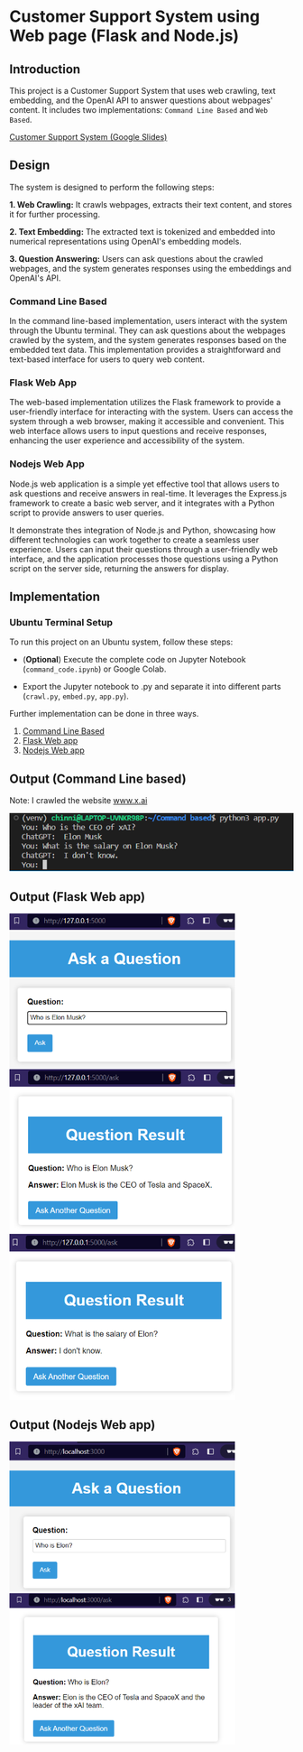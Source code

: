 # Customer Support System using Web page (Flask and Node.js)

## Introduction
This project is a Customer Support System that uses web crawling, text embedding, and the OpenAI API to answer questions about webpages' content. It includes two implementations: `Command Line Based` and `Web Based`.

[Customer Support System (Google Slides)](https://docs.google.com/presentation/d/12nCGc0cTLNANdy5E32ED5QG6uSdT6HaiYG5wjZ0hu1w/edit?usp=sharing)

## Design
The system is designed to perform the following steps:

**1. Web Crawling:** It crawls webpages, extracts their text content, and stores it for further processing.

**2. Text Embedding:** The extracted text is tokenized and embedded into numerical representations using OpenAI's embedding models.

**3. Question Answering:** Users can ask questions about the crawled webpages, and the system generates responses using the embeddings and OpenAI's API.

### Command Line Based
In the command line-based implementation, users interact with the system through the Ubuntu terminal. They can ask questions about the webpages crawled by the system, and the system generates responses based on the embedded text data. This implementation provides a straightforward and text-based interface for users to query web content.

### Flask Web App
The web-based implementation utilizes the Flask framework to provide a user-friendly interface for interacting with the system. Users can access the system through a web browser, making it accessible and convenient. This web interface allows users to input questions and receive responses, enhancing the user experience and accessibility of the system.

### Nodejs Web App
Node.js web application is a simple yet effective tool that allows users to ask questions and receive answers in real-time. It leverages the Express.js framework to create a basic web server, and it integrates with a Python script to provide answers to user queries.

It demonstrate thes integration of Node.js and Python, showcasing how different technologies can work together to create a seamless user experience. Users can input their questions through a user-friendly web interface, and the application processes those questions using a Python script on the server side, returning the answers for display.

## Implementation 

### Ubuntu Terminal Setup
To run this project on an Ubuntu system, follow these steps:

* (**Optional**) Execute the complete code on Jupyter Notebook (`command_code.ipynb`) or Google Colab.

* Export the Jupyter notebook to .py and separate it into different parts (`crawl.py`, `embed.py`, `app.py`).

Further implementation can be done in three ways.

1) [Command Line Based](https://github.com/srikotturu/Machine-Learning/tree/main/ChatGPT/Command%20Line%20based)
2) [Flask Web app](https://github.com/srikotturu/Machine-Learning/tree/main/ChatGPT/Flask%20Web%20app)
3) [Nodejs Web app](https://github.com/srikotturu/Machine-Learning/tree/main/ChatGPT/Nodejs%20Web%20app)

## Output (Command Line based)
Note: I crawled the website www.x.ai

<img src="img/output.png">

## Output (Flask Web app)
<img src="img/ask.png" width="400px" alt="ask">
<img src="img/reply1.png" width="400px">
<img src="img/reply2.png" width="400px">


## Output (Nodejs Web app)
<img src="img/ask2.png" width="400px" alt="ask">
<img src="img/reply3.png" width="400px">